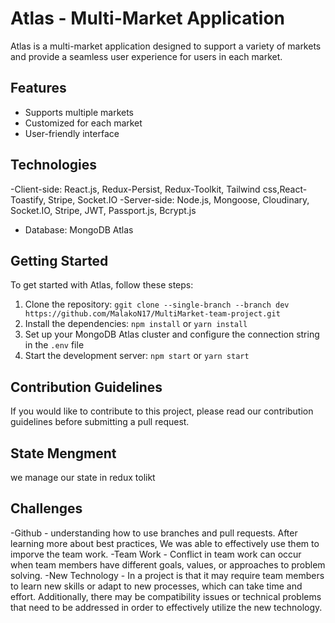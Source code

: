 # Atlas - Multi-Market Application
Atlas is a multi-market application designed to support a variety of markets and provide a seamless user experience for users in each market.
## Features
- Supports multiple markets
- Customized for each market
- User-friendly interface
## Technologies
-Client-side: React.js, Redux-Persist, Redux-Toolkit, Tailwind css,React-Toastify, Stripe, Socket.IO
-Server-side: Node.js, Mongoose, Cloudinary, Socket.IO, Stripe, JWT, Passport.js, Bcrypt.js
- Database: MongoDB Atlas
## Getting Started
To get started with Atlas, follow these steps:
1. Clone the repository: `ggit clone --single-branch --branch dev https://github.com/MalakoN17/MultiMarket-team-project.git`
2. Install the dependencies: `npm install` or `yarn install`
3. Set up your MongoDB Atlas cluster and configure the connection string in the `.env` file
4. Start the development server: `npm start` or `yarn start`
## Contribution Guidelines
If you would like to contribute to this project, please read our contribution guidelines before submitting a pull request.
## State Mengment 
we manage our state in redux tolikt 
## Challenges
-Github - understanding how to use branches and pull requests. After learning more about best practices, We was able to effectively use them to imporve the team work.
-Team Work - Conflict in team work can occur when team members have different goals, values, or approaches to problem solving.
-New Technology - In a project is that it may require team members to learn new skills or adapt to new processes, which can take time and effort. Additionally, there may be compatibility issues or technical problems that need to be addressed in order to effectively utilize the new technology.
